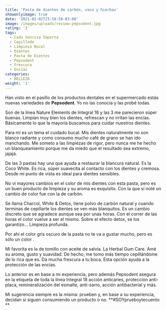 ```yaml
---
title: 'Pasta de dientes de carbón, coco y hierbas'
showonlyimage: true
date: '2021-01-02T23:58:58-03:00'
image: /images/uploads/review-pepsodent.jpg
rating: '1'
tags:
  - Cada Sonrisa Importa
  - Cepillado
  - Limpieza Bucal
  - Dientes
  - Pasta de Dientes
  - Pepsodent
  - Frescura
  - Encías
categories:
  - BELLEZA
weight: '1'
---
```



Han visto en el pasillo de los productos dentales en el supermercado estás nuevas variedades de **Pepsodent**. Yo no las conocía y las probé todas.

<!--more-->

Son de la línea Nature Elements de Integral 18 y las 3 me parecieron súper buenas. Limpian muy bien los dientes, refrescan y no irritan las encías. Básicamente lo que la mayoría buscamos para cuidar nuestros dientes.



Para mí es un tema el cuidado bucal. Mis dientes naturalmente no son blanco radiante y como consumo mucho café de grano se han ido manchando. Me someto a las limpiezas de rigor, pero nunca me he hecho un blanqueamiento porque me da miedo que el resultado sea extremo, jajajá.



De las 3 pastas hay una que ayuda a restaurar la blancura natural. Es la Coco White. Es rica, súper suavecita al contacto con los dientes y cremosa. Desde mi punto de vista es ideal para dientes sensibles. 



No vi mayores cambios en el color de mis dientes con esta pasta, pero es un buen producto de limpieza y su aroma es exquisito. Con la que sí noté un cambio de color fue con la de carbón. 



Se llama Charcol, White & Detox, tiene polvo de carbón natural y cuando terminas de cepillarte los dientes se ven más blanquitos. Es un cambio discreto que se agradece aunque sea por unas horas. Con el correr de las horas el color vuelve a ser el mismo. Sobre el efecto detox, se los garantizo… Limpieza profunda. 



Por ahí el color gris oscuro de la pasta no te va a gustar mucho, pero es sólo un color.



Mi favorita es la de tomillo con aceite de salvia. La Herbal Gum Care. Amé su aroma, gusto y suavidad. De hecho, me tomo más tiempo cepillándome de lo rica que es. Da mucha frescura a tu boca. Esta opción ayuda a la protección de las encías.



Lo anterior es en base a mi experiencia, pero además Pepsodent asegura en la etiqueta de toda la línea Integral 18 acción anticaries, protección anti-placa, remineralización del esmalte, anti-sarro, acción antibacterial y más.



Mi sugerencia siempre es la misma: prueben y, en base a su experiencia, decidan si siguen consumiendo un producto o no. **\#SOYprueboytecuento**
